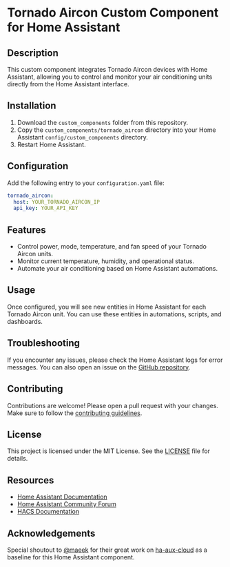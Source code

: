# Tornado Aircon Custom Component for Home Assistant

## Description

This custom component integrates Tornado Aircon devices with Home Assistant, allowing you to control and monitor your air conditioning units directly from the Home Assistant interface.

## Installation

1. Download the `custom_components` folder from this repository.
2. Copy the `custom_components/tornado_aircon` directory into your Home Assistant `config/custom_components` directory.
3. Restart Home Assistant.

## Configuration

Add the following entry to your `configuration.yaml` file:

```yaml
tornado_aircon:
  host: YOUR_TORNADO_AIRCON_IP
  api_key: YOUR_API_KEY
```

## Features

- Control power, mode, temperature, and fan speed of your Tornado Aircon units.
- Monitor current temperature, humidity, and operational status.
- Automate your air conditioning based on Home Assistant automations.

## Usage

Once configured, you will see new entities in Home Assistant for each Tornado Aircon unit. You can use these entities in automations, scripts, and dashboards.

## Troubleshooting

If you encounter any issues, please check the Home Assistant logs for error messages. You can also open an issue on the [GitHub repository](https://github.com/romfreiman/tornado-aircon-custom-component/issues).

## Contributing

Contributions are welcome! Please open a pull request with your changes. Make sure to follow the [contributing guidelines](CONTRIBUTING.md).

## License

This project is licensed under the MIT License. See the [LICENSE](LICENSE) file for details.

## Resources

- [Home Assistant Documentation](https://www.home-assistant.io/docs/)
- [Home Assistant Community Forum](https://community.home-assistant.io/)
- [HACS Documentation](https://hacs.xyz/docs/)

## Acknowledgements

Special shoutout to [@maeek](https://github.com/maeek) for their great work on [ha-aux-cloud](https://github.com/maeek/ha-aux-cloud) as a baseline for this Home Assistant component.
